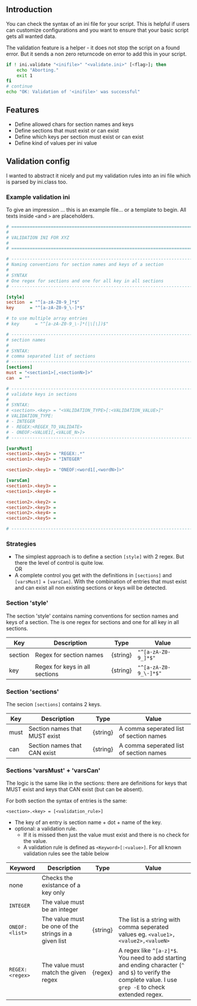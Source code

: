 ## Introduction

You can check the syntax of an ini file for your script.
This is helpful if users can customize configurations and you want to ensure that your basic script gets all wanted data.

The validation feature is a helper - it does not stop the script on a found error. But it sends a non zero returncode on error to add this in your script.

```bash
if ! ini.validate "<inifile>" "<validate.ini>" [<flag>]; then
    echo "Aborting."
    exit 1
fi
# continue
echo "OK: Validation of '<inifile>' was successful"

```

## Features

* Define allowed chars for section names and keys
* Define sections that must exist or can exist
* Define which keys per section must exist or can exist
* Define kind of values per ini value

## Validation config

I wanted to abstract it nicely and put my validation rules into an ini file which is parsed by ini.class too.


### Example validation ini

To give an impression ... this is an example file... or a template to begin.
All texts inside `<`and `>` are placeholders.

```ini
# ======================================================================
#
# VALIDATION INI FOR XYZ
#
# ======================================================================

# ----------------------------------------------------------------------
# Naming conventions for section names and keys of a section
#
# SYNTAX
# One regex for sections and one for all key in all sections
# ----------------------------------------------------------------------

[style]
section  = "^[a-zA-Z0-9_]*$"
key      = "^[a-zA-Z0-9_\-]*$"

# to use multiple array entries
# key      = "^[a-zA-Z0-9_\-]*(|\[\])$"

# ----------------------------------------------------------------------
# section names
#
# SYNTAX:
# comma separated list of sections
# ----------------------------------------------------------------------
[sections]
must = "<section1>[,<sectionN>]>"
can  = ""

# ----------------------------------------------------------------------
# validate keys in sections
#
# SYNTAX:
# <section>.<key> = "<VALIDATION_TYPE>[:<VALIDATION_VALUE>]"
# VALIDATION_TYPE:
# - INTEGER
# - REGEX:<REGEX_TO_VALIDATE>
# - ONEOF:<VALUE1[,<VALUE_N>]>
# ----------------------------------------------------------------------

[varsMust]
<section1>.<key1> = "REGEX:.*"
<section1>.<key2> = "INTEGER"

<section2>.<key1> = "ONEOF:<word1[,<wordN>]>"

[varsCan]
<section1>.<key3> =
<section1>.<key4> =

<section2>.<key2> =
<section2>.<key3> =
<section2>.<key4> =
<section2>.<key5> =

# ----------------------------------------------------------------------
```

### Strategies

* The simplest approach is to define a section `[style]` with 2 regex. But there the level of control is quite low.<br>OR
* A complete control you get with the definitions in `[sections]` and `[varsMust]` + `[varsCan]`. With the combination of entries that must exist and can exist all non existing sections or keys will be detected.

### Section 'style'

The section 'style' contains naming conventions for section names and keys of a section.
The is one regex for sections and one for all key in all sections.


| Key     | Description                    | Type     | Value
|---      |---                             |---       |---
| section | Regex for section names        | {string} | `"^[a-zA-Z0-9_]*$"`
| key     | Regex for keys in all sections | {string} | `"^[a-zA-Z0-9_\-]*$"`


### Section 'sections'

The secion `[sections]` contains 2 keys.

| Key     | Description                    | Type     | Value
|---      |---                             |---       |---
| must    | Section names that MUST exist  | {string} | A comma seperated list of section names
| can     | Section names that CAN exist   | {string} | A comma seperated list of section names

### Sections 'varsMust' + 'varsCan'

The logic is the same like in the sections: there are definitions for keys that MUST exist and keys that CAN exist (but can be absent).

For both section the syntax of entries is the same:

`<section>.<key> = [<validation_rule>]`

* The key of an entry is section name + dot + name of the key.
* optional: a validation rule. 
  * If it is missed then just the value must exist and there is no check for the value.
  * A validation rule is defined as `<Keyword>[:<value>]`. For all known validation rules see the table below

| Keyword         | Description                          | Type     | Value
|---              |---                                   |---       |---
| none            | Checks the existance of a key only   |          |
| `INTEGER`       | The value must be an integer         |          |
| `ONEOF:<list>`  | The value must be one of the strings in a given list  | {string} | The list is a string with comma seperated values eg. `<value1>,<value2>,<valueN>`
| `REGEX:<regex>` | The value must match the given regex | {regex}  | A regex like `^[a-z]*$`. You need to add starting and ending character (`^` and `$`) to verify the complete value. I use `grep -E` to check extended regex.
